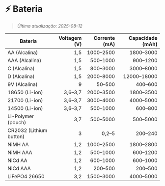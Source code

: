 # ⚡ Bateria

> *Última atualização: 2025-08-12*

| Bateria                 |         Voltagem (V) |                   Corrente (mA) |            Capacidade (mAh) |
| ----------------------- | -------------------: | ------------------------------: | --------------------------: |
| AA (Alcalina)           |                  1,5 |                       1000–2500 |                   1800–3000 |
| AAA (Alcalina)          |                  1,5 |                        500–1000 |                    900–1200 |
| C (Alcalina)            |                  1,5 |                        800–3000 |                   3000–8000 |
| D (Alcalina)            |                  1,5 |                       2000–8000 |                 12000–18000 |
| 9V (Alcalina)           |                    9 |                          50–500 |                     400–600 |
| 18650 (Li-ion)          |              3,6–3,7 |                       2000–3500 |                   1800–3500 |
| 21700 (Li-ion)          |              3,6–3,7 |                       3000–4000 |                   4000–5000 |
| 14500 (Li-ion)          |              3,6–3,7 |                        500–1000 |                     600–800 |
| Li-Polymer (pouch)      |                  3,7 |                        500–5000 |                    500–5000 |
| CR2032 (Lithium button) |                    3 |                           0,2–5 |                     200–240 |
| NiMH AA                 |                  1,2 |                       1000–2500 |                   1800–2800 |
| NiMH AAA                |                  1,2 |                        500–1000 |                    600–1200 |
| NiCd AA                 |                  1,2 |                        600–1000 |                    600–1000 |
| NiCd AAA                |                  1,2 |                         200–500 |                     200–500 |
| LiFePO4 26650           |                  3,2 |                       1500–3000 |                   4000–5000 |
